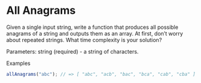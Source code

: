 # All Anagrams

Given a single input string, write a function that produces all possible anagrams of a string and outputs them as an array. At first, don’t worry about repeated strings. What time complexity is your solution?

Parameters:
string (required) - a string of characters.

Examples

```js
allAnagrams("abc"); // => [ "abc", "acb", "bac", "bca", "cab", "cba" ]
```
